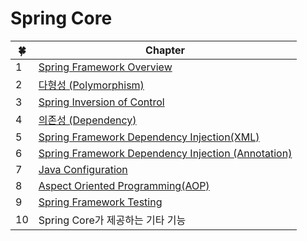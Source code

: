 # Spring Core

| 🍀 | Chapter                                                                     |
|----|-----------------------------------------------------------------------------|
| 1  | [Spring Framework Overview](1일차/Spring_Framework_Overview.md)               |
| 2  | [다형성 (Polymorphism)](1일차/Polymorphism.md)                                   |
| 3  | [Spring Inversion of Control](1일차/IoC.md)                                   |
| 4  | [의존성 (Dependency)](1일차/Dependency.md)                                       |
| 5  | [Spring Framework Dependency Injection(XML)](1일차/DI(XML).md)                |
| 6  | [Spring Framework Dependency Injection (Annotation)](2일차/DI(Annotation).md) |
| 7  | [Java Configuration](2일차/Java_Configuration.md)                             |
| 8  | [Aspect Oriented Programming(AOP)](2일차/AOP.md)                              |
| 9  | [Spring Framework Testing](3일차/Testing.md)                                  |
| 10 | Spring Core가 제공하는 기타 기능                                                     |


